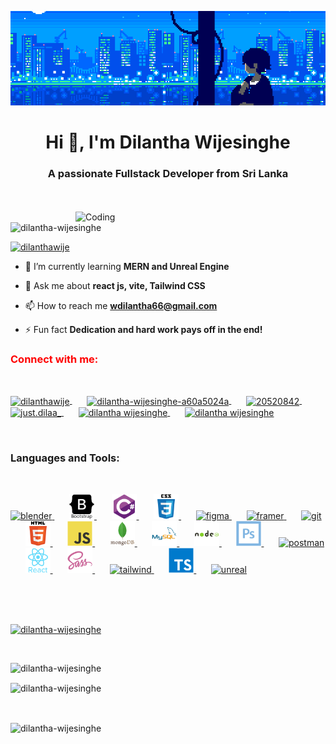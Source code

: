 ![Header](https://github.com/Dilantha-Wijesinghe/Dilantha-Wijesinghe/blob/main/ezgif.com-gif-make1r.gif)

<h1 align="center">Hi 👋, I'm Dilantha Wijesinghe</h1>
<h3 align="center">A passionate Fullstack Developer from Sri Lanka</h3>
<br>
<br>

<img align="right" alt="Coding" width="400" src="https://media.tenor.com/3bTxZ4HdrysAAAAC/pixels-neon.gif">

<p align="left"> <img src="https://komarev.com/ghpvc/?username=dilantha-wijesinghe&label=Profile%20views&color=0e75b6&style=flat" alt="dilantha-wijesinghe" /> </p>



<p align="left"> <a href="https://twitter.com/dilanthawije" target="blank"><img src="https://img.shields.io/twitter/follow/dilanthawije?logo=twitter&style=for-the-badge" alt="dilanthawije" /></a> </p>

- 🌱 I’m currently learning **MERN and Unreal Engine**

- 💬 Ask me about **react js, vite, Tailwind CSS**

- 📫 How to reach me **wdilantha66@gmail.com**

- ⚡ Fun fact **Dedication and hard work pays off in the end!**

<h3 align="left" style="color:red;">Connect with me:</h3>
<br>
<p align="left" >
<a href="https://twitter.com/dilanthawije" target="blank"><img align="center" src="https://raw.githubusercontent.com/rahuldkjain/github-profile-readme-generator/master/src/images/icons/Social/twitter.svg" alt="dilanthawije" height="30" width="40" /> </a>&nbsp; &nbsp; &nbsp; 
<a href="https://linkedin.com/in/dilantha-wijesinghe-a60a5024a" target="blank"><img align="center" src="https://raw.githubusercontent.com/rahuldkjain/github-profile-readme-generator/master/src/images/icons/Social/linked-in-alt.svg" alt="dilantha-wijesinghe-a60a5024a" height="30" width="40" /> </a>&nbsp; &nbsp; &nbsp;
<a href="https://stackoverflow.com/users/20520842" target="blank"><img align="center" src="https://raw.githubusercontent.com/rahuldkjain/github-profile-readme-generator/master/src/images/icons/Social/stack-overflow.svg" alt="20520842" height="30" width="40" /> </a>&nbsp; &nbsp; &nbsp;
<a href="https://instagram.com/just.dilaa_" target="blank"><img align="center" src="https://raw.githubusercontent.com/rahuldkjain/github-profile-readme-generator/master/src/images/icons/Social/instagram.svg" alt="just.dilaa_" height="30" width="40" /> </a>&nbsp; &nbsp; &nbsp;
<a href="https://dribbble.com/dilantha wijesinghe" target="blank"><img align="center" src="https://raw.githubusercontent.com/rahuldkjain/github-profile-readme-generator/master/src/images/icons/Social/dribbble.svg" alt="dilantha wijesinghe" height="30" width="40" /> </a>&nbsp; &nbsp; &nbsp;
<a href="https://www.behance.net/dilantha wijesinghe" target="blank"><img align="center" src="https://raw.githubusercontent.com/rahuldkjain/github-profile-readme-generator/master/src/images/icons/Social/behance.svg" alt="dilantha wijesinghe" height="30" width="40" /></a>
</p>
<br>

<h3 align="left">Languages and Tools:</h3>
<br>
<p align="left"> 
  <a href="https://www.blender.org/" target="_blank" rel="noreferrer"> <img src="https://download.blender.org/branding/community/blender_community_badge_white.svg" alt="blender" width="40" height="40"/> </a>&nbsp; &nbsp; &nbsp; 
  <a href="https://getbootstrap.com" target="_blank" rel="noreferrer"> <img src="https://raw.githubusercontent.com/devicons/devicon/master/icons/bootstrap/bootstrap-plain-wordmark.svg" alt="bootstrap" width="40" height="40"/> </a> &nbsp; &nbsp; &nbsp; 
  <a href="https://www.w3schools.com/cs/" target="_blank" rel="noreferrer"> <img src="https://raw.githubusercontent.com/devicons/devicon/master/icons/csharp/csharp-original.svg" alt="csharp" width="40" height="40"/> </a>&nbsp; &nbsp; &nbsp; 
  <a href="https://www.w3schools.com/css/" target="_blank" rel="noreferrer"> <img src="https://raw.githubusercontent.com/devicons/devicon/master/icons/css3/css3-original-wordmark.svg" alt="css3" width="40" height="40"/> </a> &nbsp; &nbsp; &nbsp; 
  <a href="https://www.figma.com/" target="_blank" rel="noreferrer"> <img src="https://www.vectorlogo.zone/logos/figma/figma-icon.svg" alt="figma" width="40" height="40"/> </a> &nbsp; &nbsp; &nbsp; 
  <a href="https://www.framer.com/" target="_blank" rel="noreferrer"> <img src="https://www.vectorlogo.zone/logos/framer/framer-icon.svg" alt="framer" width="40" height="40"/> </a>&nbsp; &nbsp; &nbsp; 
  <a href="https://git-scm.com/" target="_blank" rel="noreferrer"> <img src="https://www.vectorlogo.zone/logos/git-scm/git-scm-icon.svg" alt="git" width="40" height="40"/> </a>&nbsp; &nbsp; &nbsp; 
  <a href="https://www.w3.org/html/" target="_blank" rel="noreferrer"> <img src="https://raw.githubusercontent.com/devicons/devicon/master/icons/html5/html5-original-wordmark.svg" alt="html5" width="40" height="40"/> </a> &nbsp; &nbsp; &nbsp; 
  <a href="https://developer.mozilla.org/en-US/docs/Web/JavaScript" target="_blank" rel="noreferrer"> <img src="https://raw.githubusercontent.com/devicons/devicon/master/icons/javascript/javascript-original.svg" alt="javascript" width="40" height="40"/> </a> &nbsp; &nbsp; &nbsp; 
  <a href="https://www.mongodb.com/" target="_blank" rel="noreferrer"> <img src="https://raw.githubusercontent.com/devicons/devicon/master/icons/mongodb/mongodb-original-wordmark.svg" alt="mongodb" width="40" height="40"/> </a> &nbsp; &nbsp; &nbsp; 
  <a href="https://www.mysql.com/" target="_blank" rel="noreferrer"> <img src="https://raw.githubusercontent.com/devicons/devicon/master/icons/mysql/mysql-original-wordmark.svg" alt="mysql" width="40" height="40"/> </a> &nbsp; &nbsp; &nbsp; 
  <a href="https://nodejs.org" target="_blank" rel="noreferrer"> <img src="https://raw.githubusercontent.com/devicons/devicon/master/icons/nodejs/nodejs-original-wordmark.svg" alt="nodejs" width="40" height="40"/> </a>&nbsp; &nbsp; &nbsp; 
  <a href="https://www.photoshop.com/en" target="_blank" rel="noreferrer"> <img src="https://raw.githubusercontent.com/devicons/devicon/master/icons/photoshop/photoshop-line.svg" alt="photoshop" width="40" height="40"/> </a> &nbsp; &nbsp; &nbsp; 
  <a href="https://postman.com" target="_blank" rel="noreferrer"> <img src="https://www.vectorlogo.zone/logos/getpostman/getpostman-icon.svg" alt="postman" width="40" height="40"/> </a> &nbsp; &nbsp; &nbsp; 
  <a href="https://reactjs.org/" target="_blank" rel="noreferrer"> <img src="https://raw.githubusercontent.com/devicons/devicon/master/icons/react/react-original-wordmark.svg" alt="react" width="40" height="40"/> </a> &nbsp; &nbsp; &nbsp; 
  <a href="https://sass-lang.com" target="_blank" rel="noreferrer"> <img src="https://raw.githubusercontent.com/devicons/devicon/master/icons/sass/sass-original.svg" alt="sass" width="40" height="40"/> </a>&nbsp; &nbsp; &nbsp; 
  <a href="https://tailwindcss.com/" target="_blank" rel="noreferrer"> <img src="https://www.vectorlogo.zone/logos/tailwindcss/tailwindcss-icon.svg" alt="tailwind" width="40" height="40"/> </a>&nbsp; &nbsp; &nbsp; 
  <a href="https://www.typescriptlang.org/" target="_blank" rel="noreferrer"> <img src="https://raw.githubusercontent.com/devicons/devicon/master/icons/typescript/typescript-original.svg" alt="typescript" width="40" height="40"/> </a>&nbsp; &nbsp; &nbsp; 
  <a href="https://unrealengine.com/" target="_blank" rel="noreferrer"> <img src="https://raw.githubusercontent.com/kenangundogan/fontisto/036b7eca71aab1bef8e6a0518f7329f13ed62f6b/icons/svg/brand/unreal-engine.svg" alt="unreal" width="40" height="40"/> </a>
</p>
<br>
<br>
<br>


<p align="left"> <a href="https://github.com/ryo-ma/github-profile-trophy"><img src="https://github-profile-trophy.vercel.app/?username=dilantha-wijesinghe" alt="dilantha-wijesinghe" /></a> </p> 
<br>
<p ><img align="left" src="https://github-readme-stats.vercel.app/api?username=dilantha-wijesinghe&show_icons=true&locale=en" alt="dilantha-wijesinghe" /></p>
<br>
<p ><img align="center" src="https://github-readme-streak-stats.herokuapp.com/?user=dilantha-wijesinghe&" alt="dilantha-wijesinghe" /></p>
<br>
<p><img align="center" src="https://github-readme-stats.vercel.app/api/top-langs?username=dilantha-wijesinghe&show_icons=true&locale=en&layout=compact" alt="dilantha-wijesinghe" /></p>
<br>
